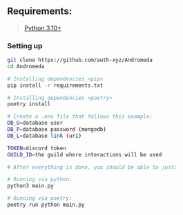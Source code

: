 ## Requirements:
> [Python 3.10+](https://python.org/downloads)

### Setting up
```bash
git clone https://github.com/auth-xyz/Andromeda
cd Andromeda

# Installing dependencies <pip>
pip install -r requirements.txt

# Installing dependencies <poetry>
poetry install

# Create a .env file that follows this example:
DB_U=database user
DB_P=database password (mongodb)
DB_L=database link (uri)

TOKEN=discord token
GUILD_ID=the guild where interactions will be used

# After everything is done, you should be able to just:

# Running via python:
python3 main.py

# Running via poetry:
poetry run python main.py
```
